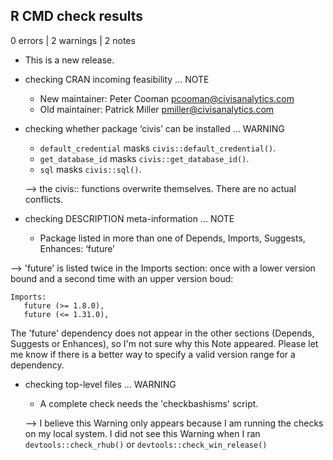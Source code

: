 ## R CMD check results

0 errors | 2 warnings | 2 notes

* This is a new release.

* checking CRAN incoming feasibility ... NOTE
  * New maintainer: Peter Cooman <pcooman@civisanalytics.com>
  * Old maintainer: Patrick Miller <pmiller@civisanalytics.com>

* checking whether package ‘civis’ can be installed ... WARNING
  * `default_credential` masks `civis::default_credential()`.
  * `get_database_id` masks `civis::get_database_id()`.
  * `sql` masks `civis::sql()`.

  --> the civis:: functions overwrite themselves. There are no actual conflicts. 
  
* checking DESCRIPTION meta-information ... NOTE
  * Package listed in more than one of Depends, Imports, Suggests, Enhances:
  ‘future’

 --> 'future' is listed twice in the Imports section: once with a lower version bound and a second time with an upper version boud:
 ```
 Imports:
    future (>= 1.8.0),
    future (<= 1.31.0),
 ```
 The 'future' dependency does not appear in the other sections (Depends, Suggests or Enhances), so I'm not sure why this Note appeared. Please let me know if there is a better way to specify a valid version range for a dependency.
 
* checking top-level files ... WARNING
  * A complete check needs the 'checkbashisms' script.

  --> I believe this Warning only appears because I am running the checks on my local system. I did not see this Warning when I ran `devtools::check_rhub()` or `devtools::check_win_release()`